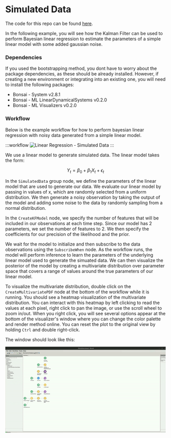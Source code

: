 # Simulated Data

The code for this repo can be found [here](https://github.com/bonsai-rx/machinelearning-examples/tree/main/examples/LinearDynamicalSystems/BayesianLinearRegression/SimulatedData).

In the following example, you will see how the Kalman Filter can be used to perform Bayesian linear regression to estimate the parameters of a simple linear model with some added gaussian noise.

### Dependencies

If you used the bootstrapping method, you dont have to worry about the package dependencies, as these should be already installed. However, if creating a new environment or integrating into an existing one, you will need to install the following packages:

* Bonsai - System v2.8.1
* Bonsai - ML LinearDynamicalSystems v0.2.0
* Bonsai - ML Visualizers v0.2.0

### Workflow

Below is the example workflow for how to perform bayesian linear regression with noisy data generated from a simple linear model.

:::workflow
![Linear Regression - Simulated Data](Simulation.bonsai)
:::

We use a linear model to generate simulated data. The linear model takes the form:

$$
Y_t = \beta_0 + \beta_1 X_t + \epsilon_t
$$

In the `SimulatedData` group node, we define the parameters of the linear model that are used to generate our data. We evaluate our linear model by passing in values of x, which are randomly selected from a uniform distribution. We then generate a noisy observation by taking the output of the model and adding some noise to the data by randomly sampling from a normal distribution.

In the `CreateKFModel` node, we specify the number of features that will be included in our observations at each time step. Since our model has 2 parameters, we set the number of features to 2. We then specify the coefficients for our precision of the likelihood and the prior.

We wait for the model to initialize and then subscribe to the data observations using the `SubscribeWhen` node. As the workflow runs, the model will perform inference to learn the parameters of the underlying linear model used to generate the simuated data. We can then visualize the posterior of the model by creating a multivariate distribution over parameter space that covers a range of values around the true parameters of our linear model.

To visualize the multivariate distribution, double click on the `CreateMultivariatePDF` node at the bottom of the workflow while it is running. You should see a heatmap visualization of the multivariate distribution. You can interact with this heatmap by left clicking to read the values at each pixel, right click to pan the image, or use the scroll wheel to zoom in/out. When you right click, you will see several options appear at the bottom of the visualizer's window where you can change the color palette and render method online. You can reset the plot to the original view by holding `Ctrl` and double right-click.

The window should look like this:

![Simulated Data](Simulation.gif)
